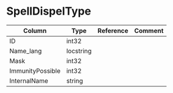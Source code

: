# SpellDispelType

| Column | Type | Reference | Comment |
|--------|------|-----------|---------|
|ID|int32|||
|Name_lang|locstring|||
|Mask|int32|||
|ImmunityPossible|int32|||
|InternalName|string|||
